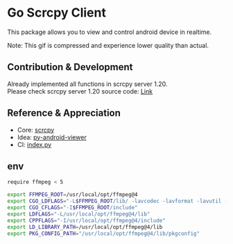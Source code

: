 # Go Scrcpy Client

This package allows you to view and control android device in realtime.

Note: This gif is compressed and experience lower quality than actual.


## Contribution & Development
Already implemented all functions in scrcpy server 1.20.  
Please check scrcpy server 1.20 source code: [Link](https://github.com/Genymobile/scrcpy/tree/v1.20/server)

## Reference & Appreciation
- Core: [scrcpy](https://github.com/Genymobile/scrcpy)
- Idea: [py-android-viewer](https://github.com/razumeiko/py-android-viewer)
- CI: [index.py](https://github.com/index-py/index.py)

## env 
```bash
require ffmpeg < 5

export FFMPEG_ROOT=/usr/local/opt/ffmpeg@4
export CGO_LDFLAGS="-L$FFMPEG_ROOT/lib/ -lavcodec -lavformat -lavutil -lswscale -lswresample -lavdevice -lavfilter"
export CGO_CFLAGS="-I$FFMPEG_ROOT/include"
export LDFLAGS="-L/usr/local/opt/ffmpeg@4/lib"
export CPPFLAGS="-I/usr/local/opt/ffmpeg@4/include"
export LD_LIBRARY_PATH=/usr/local/opt/ffmpeg@4/lib
export PKG_CONFIG_PATH="/usr/local/opt/ffmpeg@4/lib/pkgconfig"

```